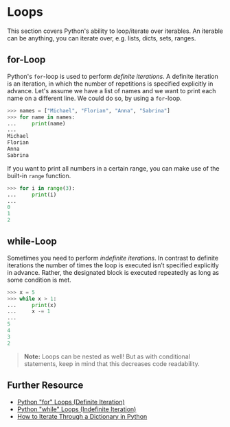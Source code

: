 # Loops

This section covers Python's ability to loop/iterate over iterables.
An iterable can be anything, you can iterate over, e.g. lists, dicts, sets, ranges.


## for-Loop

Python's `for`-loop is used to perform *definite iterations*.
A definite iteration is an iteration, in which the number of repetitions is specified explicitly in advance.
Let's assume we have a list of names and we want to print each name on a different line.
We could do so, by using a `for`-loop.

```python
>>> names = ["Michael", "Florian", "Anna", "Sabrina"]
>>> for name in names:
...     print(name)
...
Michael
Florian
Anna
Sabrina
```

If you want to print all numbers in a certain range, you can make use of the built-in `range` function.

```python
>>> for i in range(3):
...     print(i)
...
0
1
2
```


## while-Loop

Sometimes you need to perform *indefinite iterations*.
In contrast to definite iterations the number of times the loop is executed isn’t specified explicitly in advance.
Rather, the designated block is executed repeatedly as long as some condition is met.

```python
>>> x = 5
>>> while x > 1:
...     print(x)
...     x -= 1
...
5
4
3
2
```

> **Note:** Loops can be nested as well!
> But as with conditional statements, keep in mind that this decreases code readability.


## Further Resource

- [Python "for" Loops (Definite Iteration)](https://realpython.com/python-for-loop/)
- [Python "while" Loops (Indefinite Iteration)](https://realpython.com/python-while-loop/)
- [How to Iterate Through a Dictionary in Python](https://realpython.com/iterate-through-dictionary-python/)
